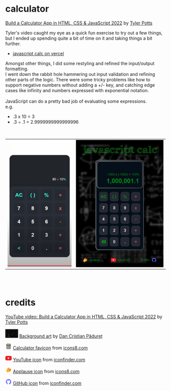 # calculator
<!-- Building a simple calculator with HTML, CSS &amp; JavaScript -->
[Build a Calculator App in HTML, CSS & JavaScript 2022](https://www.youtube.com/watch?v=_x8mNUBhLSk) by [Tyler Potts](https://www.youtube.com/@TylerPotts)  

Tyler's video caught my eye as a quick fun exercise to try out a few things, but I ended up spending quite a bit of time on it and taking things a bit further.  

* [javascript calc on vercel](https://calculator-steel-one.vercel.app/)  

Amongst other things, I did some restyling and refined the input/output formatting.  
I went down the rabbit hole hammering out input validation and refining other parts of the logic.
There were some tricky problems like how to support negative numbers without adding a +/- key, and catching edge cases like infinity and numbers expressed with exponential notation.  
</br>
JavaScript can do a pretty bad job of evaluating some expressions.  
e.g.  
* .3 x 10 = 3  
* .3 ÷ .1 = 2.9999999999999996  

</br>

|||
|:-:|:-:|
|<img src="images/screenshotVid.png" height="400" />|<img src="images/screenshot.png" height="400" />|

</br>
</br>

# credits  
[YouTube video: Build a Calculator App in HTML, CSS & JavaScript 2022](https://www.youtube.com/watch?v=_x8mNUBhLSk) by [Tyler Potts](https://www.youtube.com/@TylerPotts)  

<img src="images/background.jpg" width="40" /> [Background art](https://unsplash.com/photos/h3kuhYUCE9A) by [Dan Cristian Pădureț](https://unsplash.com/@dancristianpaduret)  

<img src="images/favicon.png" width="20" /> [Calculator favicon](https://icons8.com/icon/12780/calculator) from [icons8.com](https://icons8.com/)  

<img src="images/youtube_icon.png" width="20" /> [YouTube icon](https://www.iconfinder.com/icons/1298778/youtube_play_video_icon) from [iconfinder.com](https://www.iconfinder.com/)  

<img src="images/applause_icon.png" width="20" /> [Applause icon](https://icons8.com/icon/12802/applause) from [icons8.com](https://icons8.com/)  

<img src="images/github_icon.png" width="20" /> [GitHub icon](https://www.iconfinder.com/icons/8725822) from [iconfinder.com](https://www.iconfinder.com/)  

